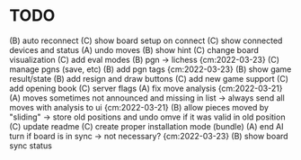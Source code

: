 # TODO

(B) auto reconnect
(C) show board setup on connect
(C) show connected devices and status
(A) undo moves
(B) show hint
(C) change board visualization
(C) add eval modes
(B) pgn -> lichess {cm:2022-03-23}
(C) manage pgns (save, etc)
(B) add pgn tags {cm:2022-03-23}
(B) show game result/state
(B) add resign and draw buttons
(C) add new game support 
(C) add opening book
(C) server flags 
(A) fix move analysis {cm:2022-03-21}
(A) moves sometimes not announced and missing in list -> always send all moves with analysis to ui {cm:2022-03-21}
(B) allow pieces moved by "sliding" -> store old positions and undo omve if it was valid in old position
(C) update readme
(C) create proper installation mode (bundle)
(A) end AI turn if board is in sync -> not necessary? {cm:2022-03-23}
(B) show board sync status
